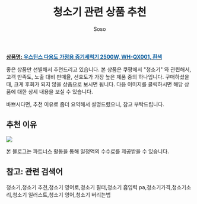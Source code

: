 ﻿---
layout: post
title:  "청소기 관련 상품 추천"
author: Soso
categories: [ 디지털/가전 ]
tags: [청소기,청소기 추천,청소기 영어로,청소기 필터,청소기 흡입력 pa,청소기가격,청소기소리,청소기 일러스트,청소기 영어,청소기 버리는법]
image: https://ads-partners.coupang.com/image1/6qXo-dko_TGuYtN56mxsDR_7pZ2fnUEKxKGwIsDor8b9KOAveyut0VSUbIsBL-rkI8eMB1QQvfff3svQEbpr25GakCv0wa1IYFpVq8Z8w5WPE0_ofQdx3iltvERux_vcta0twWAvTNp-UaYHT-c4H5tGplw4crcD-PA05FHv1b28Af6Gj9n30se72R1ZG1VBCoWoDfs6SDLXnZOWsxABFz66qdyt8Vn-F35Va94Mb1f-cup5KWc23APGCYwugNUZUTCJH0XC_8rWvMhavMCEAFsd2VunKM66KPwQpT-nJXBk7_ndLQWzxXnUeA== 
description: "쿠팡에서 청소기 관련 상품으로 가장 고객 선호도가 높은 제품 중 하나입니다."
---

<a href="https://link.coupang.com/re/AFFSDP?lptag=AF5673682&pageKey=7425685218&itemId=19274336659&vendorItemId=86397407124&traceid=V0-153-6bf8ec5c595aad41&clickBeacon=tNRGhVA0tKU9Shd3tL8im-eA4j2qPYjBEH-0_J9CKLALdDp6AbPpXO_Gs8TUsmvFtqv5iV3F7JEdJuMaaP8HuWVZuo-B59F3H9ljnaoOZJ7t4lFK9XMTchBmr9h8V42KDjcES59ahv4Dkk0ilnBwuzP9hJijRelCIQd6NdR2LP4uqMOhwRPgAKA8hwbM8Emb_14bJS2s-lKUf2GtsBujxxDyxGsfRMj8lDPqNUHN2TlmNZPgFGzE1Ua4yghL0Nfj5ROfJzHvGNO1NGt8HNl2CVnR0gxPP8jxOGtKvB7EoWMF8yxBv5DRplHZ2QFn3NxzRZ_Cls4JMPeolJcGPAr68twRf2fTlWKd9gd0DSNQUefTDpJul-63W39ttAFSLdlGbBcQDJjVf5xifhjLUmeRphnN9GCkzFEVEeiC0qCen75OBrFy3HNSsGz8LrUVTsbzV0jN02DML8MjMAI4TZgiVsTNuruOk4vGh-jSrVENFBI6_6koXvktOSha7aDAyC3PS3hHpLODgaUSwGZj48z7vUh6Tkfk2CONPd97J2l1LBlm3Hb-X6FWLSZT65Cl1F5hPl6VHluN-XPO13bOI_kRZsTu6c7QsIA_xr31lnFGgb_kKQtRvnYg4uv7ufdbLPeyrW9JPuOcDsMxRvvoRUxIZ4hO1uS5ItSa1UcqxaLQXc2bvUOvndwvkTroqL7Eh_kKAp0vBgW7AigdL7Kc93Sk0N1GK3iK-p6ucaPO5BoSOe1pnn99g6xgm9yZGnj5_BmmmNvx6a1q-odRP8uagy8xwD45r4btiPrJFYPl72_6-776728RfWPTVswlkoQNd4Mi18dujflpkvvRrNGsGzL6MTT4x3fhaTaJVDDOywK5G2xt8ISewIckakvKfEuFF-x9_ds8GurtM1M%3D&requestid=20240131144728786239429745&token=31850C%7CMIXED"><b>상품명: <font color='#01579B'>우스틴스 다용도 가정용 증기세척기 2500W, WH-QX001, 흰색</font></b></a>

좋은 상품만 선별해서 추천드리고 있습니다.
본 상품은 쿠팡에서 "청소기" 와 관련해서, 고객 만족도, 노출 대비 판매율, 선호도가 가장 높은 제품 중의 하나입니다.
구매하셨을 때, 크게 후회가 되지 않을 상품으로 보시면 됩니다. 
다음 이미지를 클릭하시면 해당 상품에 대한 상세 내용을 보실 수 있습니다.

바쁘시다면, 추천 이유로 좀더 요약해서 설명드렸으니, 참고 부탁드립니다.

## 추천 이유 

<a href="https://link.coupang.com/re/AFFSDP?lptag=AF5673682&pageKey=7425685218&itemId=19274336659&vendorItemId=86397407124&traceid=V0-153-6bf8ec5c595aad41&clickBeacon=tNRGhVA0tKU9Shd3tL8im-eA4j2qPYjBEH-0_J9CKLALdDp6AbPpXO_Gs8TUsmvFtqv5iV3F7JEdJuMaaP8HuWVZuo-B59F3H9ljnaoOZJ7t4lFK9XMTchBmr9h8V42KDjcES59ahv4Dkk0ilnBwuzP9hJijRelCIQd6NdR2LP4uqMOhwRPgAKA8hwbM8Emb_14bJS2s-lKUf2GtsBujxxDyxGsfRMj8lDPqNUHN2TlmNZPgFGzE1Ua4yghL0Nfj5ROfJzHvGNO1NGt8HNl2CVnR0gxPP8jxOGtKvB7EoWMF8yxBv5DRplHZ2QFn3NxzRZ_Cls4JMPeolJcGPAr68twRf2fTlWKd9gd0DSNQUefTDpJul-63W39ttAFSLdlGbBcQDJjVf5xifhjLUmeRphnN9GCkzFEVEeiC0qCen75OBrFy3HNSsGz8LrUVTsbzV0jN02DML8MjMAI4TZgiVsTNuruOk4vGh-jSrVENFBI6_6koXvktOSha7aDAyC3PS3hHpLODgaUSwGZj48z7vUh6Tkfk2CONPd97J2l1LBlm3Hb-X6FWLSZT65Cl1F5hPl6VHluN-XPO13bOI_kRZsTu6c7QsIA_xr31lnFGgb_kKQtRvnYg4uv7ufdbLPeyrW9JPuOcDsMxRvvoRUxIZ4hO1uS5ItSa1UcqxaLQXc2bvUOvndwvkTroqL7Eh_kKAp0vBgW7AigdL7Kc93Sk0N1GK3iK-p6ucaPO5BoSOe1pnn99g6xgm9yZGnj5_BmmmNvx6a1q-odRP8uagy8xwD45r4btiPrJFYPl72_6-776728RfWPTVswlkoQNd4Mi18dujflpkvvRrNGsGzL6MTT4x3fhaTaJVDDOywK5G2xt8ISewIckakvKfEuFF-x9_ds8GurtM1M%3D&requestid=20240131144728786239429745&token=31850C%7CMIXED"><img src="https://thumbnail6.coupangcdn.com/thumbnails/remote/q89/image/vendor_inventory/0000/banner/BANNER_TOP_CE_BADGE_20231229.jpg"></a> 

본 블로그는 파트너스 활동을 통해 일정액의 수수료를 제공받을 수 있습니다.

## 참고: 관련 검색어    
청소기,청소기 추천,청소기 영어로,청소기 필터,청소기 흡입력 pa,청소기가격,청소기소리,청소기 일러스트,청소기 영어,청소기 버리는법
